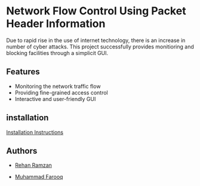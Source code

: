 # Network Flow Control Using Packet Header Information

Due to rapid rise in the use of internet technology, there is an increase in number of cyber attacks. This project successfully provides monitioring and blocking facilities through a simplicit GUI. 

## Features

- Monitoring the network traffic flow
- Providing fine-grained access control
- Interactive and user-friendly GUI

## installation

[Installation Instructions](install.md)

## Authors

- [Rehan Ramzan](https://github.com/mrehanramzan/Network-Monitoring-App)

- [Muhammad Farooq](https://github.com/farooquememon385)
